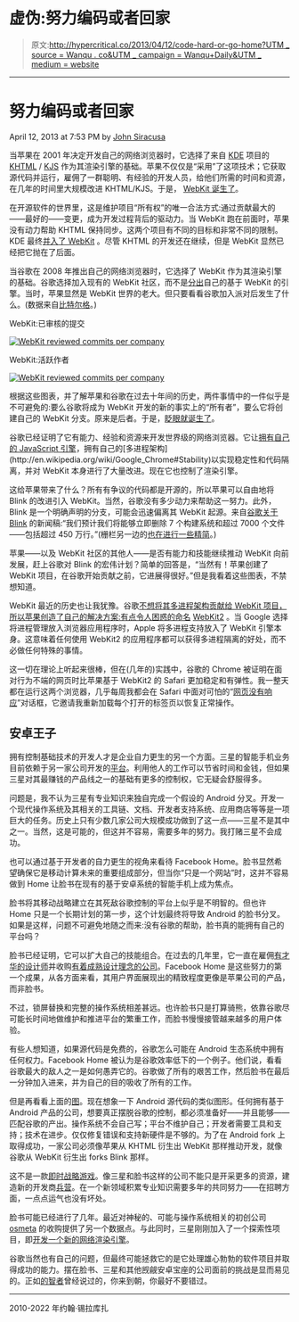 # 虚伪:努力编码或者回家

> 原文:[http://hypercritical.co/2013/04/12/code-hard-or-go-home?UTM _ source = Wanqu . co&UTM _ campaign = Wanqu+Daily&UTM _ medium = website](http://hypercritical.co/2013/04/12/code-hard-or-go-home?utm_source=wanqu.co&utm_campaign=Wanqu+Daily&utm_medium=website)

* * *

# 努力编码或者回家

<time datetime="2013-04-12T19:53:27-04:00">April 12, 2013 at 7:53 PM</time> by [John Siracusa](/about/)

当苹果在 2001 年决定开发自己的网络浏览器时，它选择了来自 [KDE](http://en.wikipedia.org/wiki/KDE) 项目的 [KHTML](http://en.wikipedia.org/wiki/KHTML) / [KJS](http://en.wikipedia.org/wiki/KJS_(KDE)) 作为其渲染引擎的基础。苹果不仅仅是“采用”了这项技术；它获取源代码并运行，雇佣了一群聪明、有经验的开发人员，给他们所需的时间和资源，在几年的时间里大规模改进 KHTML/KJS。于是， [WebKit 诞生了](http://en.wikipedia.org/wiki/Webkit#Origins)。

在开源软件的世界里，这是维护项目“所有权”的唯一合法方式:通过贡献最大的——最好的——变更，成为开发过程背后的驱动力。当 WebKit 跑在前面时，苹果没有动力帮助 KHTML 保持同步。这两个项目有不同的目标和非常不同的限制。KDE 最终[并入了 WebKit](http://kde.org/announcements/4.5/platform.php) 。尽管 KHTML 的开发还在继续，但是 WebKit 显然已经把它抛在了后面。

当谷歌在 2008 年推出自己的网络浏览器时，它选择了 WebKit 作为其渲染引擎的基础。谷歌选择加入现有的 WebKit 社区，而不是[分出](http://en.wikipedia.org/wiki/Fork_(software_development))自己的基于 WebKit 的引擎。当时，苹果显然是 WebKit 世界的老大。但只要看看谷歌加入派对后发生了什么。(数据来自[比特尔格](http://bitergia.com/public/reports/webkit/2013_01/)。)

 WebKit:已审核的提交

[![WebKit reviewed commits per company](../Images/4ba85782f76111a5355622d47cf66321.png)](http://bitergia.com/public/reports/webkit/2013_01/)

WebKit:活跃作者

[![WebKit reviewed commits per company](../Images/2d2529095afd6dfb0e29b8416cad6728.png)](http://bitergia.com/public/reports/webkit/2013_01/)

根据这些图表，并了解苹果和谷歌在过去十年间的历史，两件事情中的一件似乎是不可避免的:要么谷歌将成为 WebKit 开发的新的事实上的“所有者”，要么它将创建自己的 WebKit 分支。原来是后者。于是，[眨眼就诞生了](http://www.chromium.org/blink)。

谷歌已经证明了它有能力、经验和资源来开发世界级的网络浏览器。它让[拥有自己的 JavaScript 引擎](http://en.wikipedia.org/wiki/V8_(JavaScript_engine))，拥有自己的[多进程架构](http://en.wikipedia.org/wiki/Google_Chrome#Stability)以实现稳定性和代码隔离，并对 WebKit 本身进行了大量改进。现在它也控制了渲染引擎。

这给苹果带来了什么？所有有争议的代码都是开源的，所以苹果可以自由地将 Blink 的改进引入 WebKit。当然，谷歌没有多少动力来帮助这一努力。此外，Blink 是一个明确声明的分支，可能会迅速偏离其 WebKit 起源。来自[谷歌关于 Blink](http://blog.chromium.org/2013/04/blink-rendering-engine-for-chromium.html) 的新闻稿:“我们预计我们将能够立即删除 7 个构建系统和超过 7000 个文件——包括超过 450 万行。”(栅栏另一边的[也在进行一些精简](https://lists.webkit.org/pipermail/webkit-dev/2013-April/024388.html)。)

苹果——以及 WebKit 社区的其他人——是否有能力和技能继续推动 WebKit 向前发展，赶上谷歌对 Blink 的宏伟计划？简单的回答是，“当然有！苹果创建了 WebKit 项目，在谷歌开始贡献之前，它进展得很好。”但是我看着这些图表，不禁想知道。

WebKit 最近的历史也让我犹豫。谷歌[不想将其多进程架构贡献给 WebKit 项目，所以苹果创造了自己的解决方案:有点令人困惑的命名](https://news.ycombinator.com/item?id=5490242) [WebKit2](http://trac.webkit.org/wiki/WebKit2) 。当 Google 选择将进程管理放入浏览器应用程序时，Apple 将多进程支持放入了 WebKit 引擎本身。这意味着任何使用 WebKit2 的应用程序都可以获得多进程隔离的好处，而不必做任何特殊的事情。

这一切在理论上听起来很棒，但在(几年的)实践中，谷歌的 Chrome 被证明在面对行为不端的网页时比苹果基于 WebKit2 的 Safari 更加稳定和有弹性。我一整天都在运行这两个浏览器，几乎每周我都会在 Safari 中面对可怕的“[网页没有响应](/2013/04/12/images/web-pages-are-not-responding.png "I wasn’t sure I’d be able to find a clean screenshot of this dialog box, but I needn’t have worried.  One appeared on my own Mac while writing this article.")”对话框，它邀请我重新加载每个打开的标签页以恢复正常操作。

## 安卓王子

拥有控制基础技术的开发人才是企业自力更生的另一个方面。三星的智能手机业务目前依赖于另一家公司开发的[平台](http://www.android.com)。利用他人的工作可以节省时间和金钱，但如果三星对其最赚钱的产品线之一的基础有更多的控制权，它无疑会舒服得多。

问题是，我不认为三星有专业知识来独自完成一个假设的 Android 分叉。开发一个现代操作系统及其相关的工具链、文档、开发者支持系统、应用商店等等是一项巨大的任务。历史上只有少数几家公司大规模成功做到了这一点——三星不是其中之一。当然，这是可能的，但这并不容易，需要多年的努力。我打赌三星不会成功。

也可以通过基于开发者的自力更生的视角来看待 Facebook Home。脸书显然希望确保它是移动计算未来的重要组成部分，但当你“只是一个网站”时，这并不容易做到 Home 让脸书在现有的基于安卓系统的智能手机上成为焦点。

脸书将其移动战略建立在其死敌谷歌控制的平台上似乎是不明智的。但也许 Home 只是一个长期计划的第一步，这个计划最终将导致 Android 的脸书分叉。如果是这样，问题不可避免地随之而来:没有谷歌的帮助，脸书真的能拥有自己的平台吗？

脸书已经证明，它可以扩大自己的技能组合。在过去的几年里，它一直在雇佣[有才华的设计师](http://www.mikematas.com)并收购[有着成熟设计理念的公司](http://www.madebysofa.com)。Facebook Home 是这些努力的第一个成果，从各方面来看，其用户界面展现出的精致程度更像是苹果公司的产品，而非脸书。

不过，锁屏替换和完整的操作系统相差甚远。也许脸书只是打算骑熊，依靠谷歌尽可能长时间地做维护和推进平台的繁重工作，而脸书慢慢接管越来越多的用户体验。

有些人想知道，如果源代码是免费的，谷歌怎么可能在 Android 生态系统中拥有任何权力。Facebook Home 被认为是谷歌效率低下的一个例子。他们说，看看谷歌最大的敌人之一是如何愚弄它的。谷歌做了所有的艰苦工作，然后脸书在最后一分钟加入进来，并为自己的目的吸收了所有的工作。

但是再看看上面的[图](#graphs)。现在想象一下 Android 源代码的类似图形。任何拥有基于 Android 产品的公司，想要真正摆脱谷歌的控制，都必须准备好——并且能够——匹配谷歌的产出。操作系统不会自己写；平台不维护自己；开发者需要工具和支持；技术在进步。仅仅修复错误和支持新硬件是不够的。为了在 Android fork 上取得成功，一家公司必须像苹果从 KHTML 衍生出 WebKit 那样推动开发，就像谷歌从 WebKit 衍生出 forks Blink 那样。

这不是一款[即时战略游戏](http://en.wikipedia.org/wiki/Real-time_strategy)。像三星和脸书这样的公司不能只是开采更多的资源，建造新的开发商[兵营](http://starcraft.wikia.com/wiki/Barracks "hatcheries?")。在一个新领域积累专业知识需要多年的共同努力——在招聘方面，一点点运气也没有坏处。

脸书可能已经进行了几年。最近对神秘的、可能与操作系统相关的初创公司 [osmeta](http://osmeta.com/about/) 的收购提供了另一个数据点。与此同时，三星刚刚加入了一个探索性项目，即[开发一个新的网络渲染引擎](http://blog.mozilla.org/blog/2013/04/03/mozilla-and-samsung-collaborate-on-next-generation-web-browser-engine/)。

谷歌当然也有自己的问题，但最终可能拯救它的是它处理雄心勃勃的软件项目并取得成功的能力。摆在脸书、三星和其他觊觎安卓宝座的公司面前的挑战是显而易见的。正如[的智者](http://en.wikipedia.org/wiki/Omar_Little)曾经说过的，你来到朝，你最好不要错过。

* * *

2010-2022 年约翰·锡拉库扎